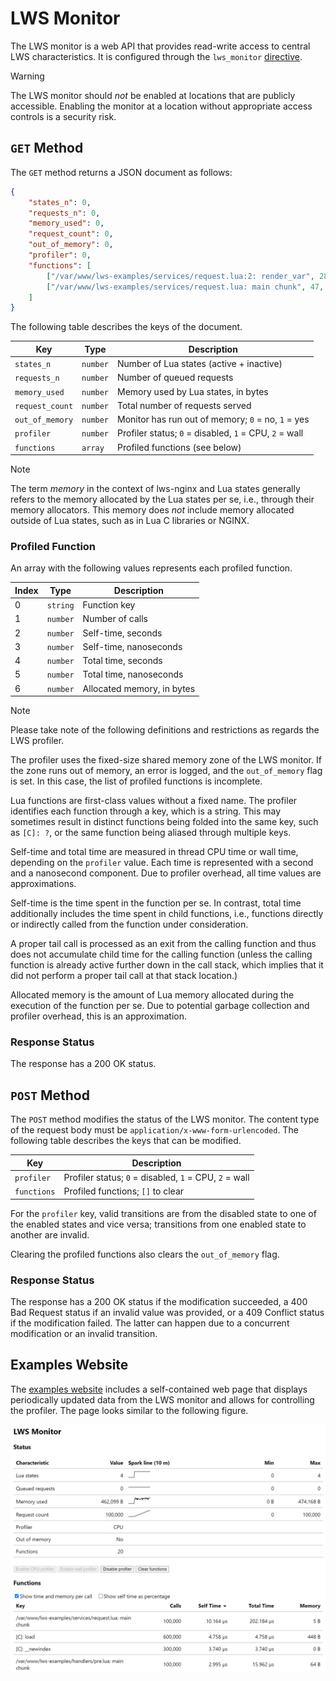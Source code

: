 # LWS Monitor

The LWS monitor is a web API that provides read-write access to central LWS characteristics. It
is configured through the `lws_monitor` [directive](Directives.md).

> [!WARNING]
> The LWS monitor should *not* be enabled at locations that are publicly accessible. Enabling
> the monitor at a location without appropriate access controls is a security risk.


## `GET` Method

The `GET` method returns a JSON document as follows:

```json
{
	"states_n": 0,
	"requests_n": 0,
	"memory_used": 0,
	"request_count": 0,
	"out_of_memory": 0,
	"profiler": 0,
	"functions": [
		["/var/www/lws-examples/services/request.lua:2: render_var", 282, 0, 774532, 0, 4464414, 15980],
		["/var/www/lws-examples/services/request.lua: main chunk", 47, 0, 1186461, 0, 11546675, 1880]
	]
}
```

The following table describes the keys of the document.

| Key | Type | Description |
| --- | --- | --- |
| `states_n` | `number` | Number of Lua states (active + inactive) |
| `requests_n` | `number` | Number of queued requests |
| `memory_used` | `number` | Memory used by Lua states, in bytes |
| `request_count` | `number` | Total number of requests served |
| `out_of_memory` | `number` | Monitor has run out of memory; `0` = no, `1` = yes |
| `profiler` | `number` | Profiler status; `0` = disabled, `1` = CPU, `2` = wall |
| `functions` | `array` | Profiled functions (see below) |

> [!NOTE]
> The term *memory* in the context of lws-nginx and Lua states generally refers to the memory
> allocated by the Lua states per se, i.e., through their memory allocators. This memory does
> *not* include memory allocated outside of Lua states, such as in Lua C libraries or NGINX.


### Profiled Function

An array with the following values represents each profiled function.

| Index | Type | Description |
| --- | --- | --- |
| 0 | `string` | Function key |
| 1 | `number` | Number of calls |
| 2 | `number` | Self-time, seconds |
| 3 | `number` | Self-time, nanoseconds |
| 4 | `number` | Total time, seconds |
| 5 | `number` | Total time, nanoseconds |
| 6 | `number` | Allocated memory, in bytes |

> [!NOTE]
> Please take note of the following definitions and restrictions as regards the LWS profiler.

The profiler uses the fixed-size shared memory zone of the LWS monitor. If the zone runs out of
memory, an error is logged, and the `out_of_memory` flag is set. In this case, the list of
profiled functions is incomplete.

Lua functions are first-class values without a fixed name. The profiler identifies each function
through a key, which is a string. This may sometimes result in distinct functions being folded
into the same key, such as `[C]: ?`, or the same function being aliased through multiple keys.

Self-time and total time are measured in thread CPU time or wall time, depending on the
`profiler` value. Each time is represented with a second and a nanosecond component. Due to
profiler overhead, all time values are approximations.

Self-time is the time spent in the function per se. In contrast, total time additionally includes
the time spent in child functions, i.e., functions directly or indirectly called from the function
under consideration.

A proper tail call is processed as an exit from the calling function and thus does not accumulate
child time for the calling function (unless the calling function is already active further down in
the call stack, which implies that it did not perform a proper tail call at that stack location.)

Allocated memory is the amount of Lua memory allocated during the execution of the function per
se. Due to potential garbage collection and profiler overhead, this is an approximation.


### Response Status

The response has a 200 OK status.


## `POST` Method

The `POST` method modifies the status of the LWS monitor. The content type of the request body
must be `application/x-www-form-urlencoded`. The following table describes the keys that can be
modified.

| Key | Description |
| --- | --- |
| `profiler` | Profiler status; `0` = disabled, `1` = CPU, `2` = wall |
| `functions` | Profiled functions; `[]` to clear |

For the `profiler` key, valid transitions are from the disabled state to one of the enabled
states and vice versa; transitions from one enabled state to another are invalid.

Clearing the profiled functions also clears the `out_of_memory` flag.


### Response Status

The response has a 200 OK status if the modification succeeded, a 400 Bad Request status if an
invalid value was provided, or a 409 Conflict status if the modification failed. The latter can
happen due to a concurrent modification or an invalid transition.


## Examples Website

The [examples website](GettingStarted.md) includes a self-contained web page that displays
periodically updated data from the LWS monitor and allows for controlling the profiler. The page
looks similar to the following figure.

![Monitor web page](images/Monitor.png)
